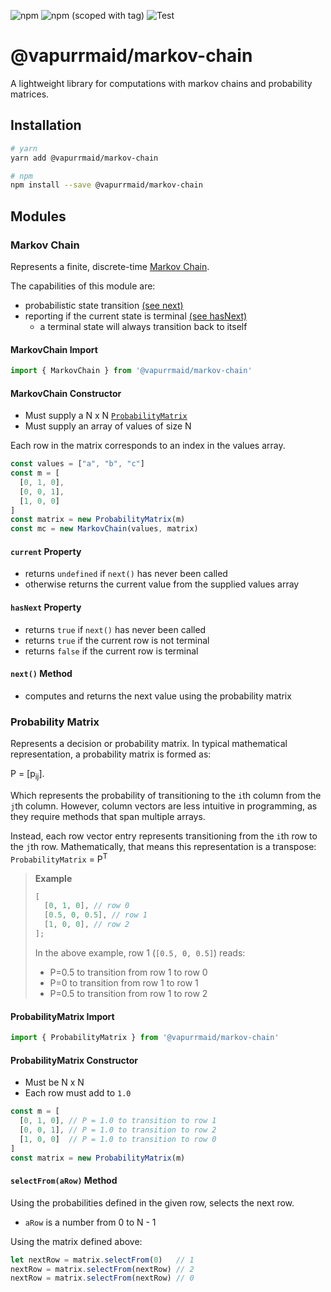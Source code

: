 ![npm](https://img.shields.io/npm/dw/@vapurrmaid/markov-chain?color=%23ea80fc&style=flat-square)
![npm (scoped with tag)](https://img.shields.io/npm/v/@vapurrmaid/markov-chain/latest?color=%23ea80fc&style=flat-square)
![Test](https://github.com/vapurrmaid/markov-chain/workflows/Test/badge.svg?branch=master&event=push)

# @vapurrmaid/markov-chain

A lightweight library for computations with markov chains and probability
matrices.

## Installation

```bash
# yarn
yarn add @vapurrmaid/markov-chain

# npm
npm install --save @vapurrmaid/markov-chain
```

## Modules

### Markov Chain

Represents a finite, discrete-time
[Markov Chain](https://en.wikipedia.org/wiki/Markov_chain#Discrete-time_Markov_chain).

The capabilities of this module are:

- probabilistic state transition [(see next)](#next-method)
- reporting if the current state is terminal [(see hasNext)](#hasnext-property)
  - a terminal state will always transition back to itself

#### MarkovChain Import

```ts
import { MarkovChain } from '@vapurrmaid/markov-chain'
```

#### MarkovChain Constructor

- Must supply a N x N [`ProbabilityMatrix`](#probability-matrix)
- Must supply an array of values of size N

Each row in the matrix corresponds to an index in the values array.

```ts
const values = ["a", "b", "c"]
const m = [
  [0, 1, 0],
  [0, 0, 1],
  [1, 0, 0]
]
const matrix = new ProbabilityMatrix(m)
const mc = new MarkovChain(values, matrix)
```

#### `current` Property

- returns `undefined` if `next()` has never been called
- otherwise returns the current value from the supplied values array

#### `hasNext` Property

- returns `true` if `next()` has never been called
- returns `true` if the current row is not terminal
- returns `false` if the current row is terminal

#### `next()` Method

- computes and returns the next value using the probability matrix

### Probability Matrix

Represents a decision or probability matrix. In typical mathematical
representation, a probability matrix is formed as:

<p>P = [p<sub>ij</sub>].</p>

Which represents the probability of transitioning to the `i`th column from the
`j`th column. However, column vectors are less intuitive in programming, as they
require methods that span multiple arrays.

Instead, each row vector entry represents transitioning from the `i`th row to
the `j`th row. Mathematically, that means this representation is a transpose:
<span><code>ProbabilityMatrix</code> = P<sup>T</sup></span>

> **Example**
>
> ```js
> [
>   [0, 1, 0], // row 0
>   [0.5, 0, 0.5], // row 1
>   [1, 0, 0], // row 2
> ];
> ```
>
> In the above example, row 1 (`[0.5, 0, 0.5]`) reads:
>
> - P=0.5 to transition from row 1 to row 0
> - P=0 to transition from row 1 to row 1
> - P=0.5 to transition from row 1 to row 2

#### ProbabilityMatrix Import

```ts
import { ProbabilityMatrix } from '@vapurrmaid/markov-chain'
```

#### ProbabilityMatrix Constructor

- Must be N x N
- Each row must add to `1.0`

```ts
const m = [
  [0, 1, 0], // P = 1.0 to transition to row 1
  [0, 0, 1], // P = 1.0 to transition to row 2
  [1, 0, 0]  // P = 1.0 to transition to row 0
]
const matrix = new ProbabilityMatrix(m)
```

#### `selectFrom(aRow)` Method

Using the probabilities defined in the given row, selects the next row.

- `aRow` is a number from 0 to N - 1

Using the matrix defined above:

```ts
let nextRow = matrix.selectFrom(0)   // 1
nextRow = matrix.selectFrom(nextRow) // 2
nextRow = matrix.selectFrom(nextRow) // 0
```
